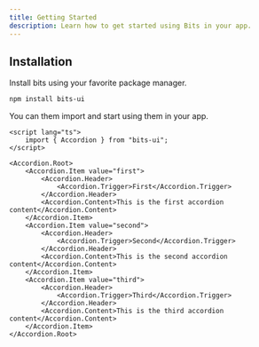 ```yaml
---
title: Getting Started
description: Learn how to get started using Bits in your app.
---
```


## Installation

Install bits using your favorite package manager.

```bash
npm install bits-ui
```

You can them import and start using them in your app.

```svelte
<script lang="ts">
	import { Accordion } from "bits-ui";
</script>

<Accordion.Root>
	<Accordion.Item value="first">
		<Accordion.Header>
			<Accordion.Trigger>First</Accordion.Trigger>
		</Accordion.Header>
		<Accordion.Content>This is the first accordion content</Accordion.Content>
	</Accordion.Item>
	<Accordion.Item value="second">
		<Accordion.Header>
			<Accordion.Trigger>Second</Accordion.Trigger>
		</Accordion.Header>
		<Accordion.Content>This is the second accordion content</Accordion.Content>
	</Accordion.Item>
	<Accordion.Item value="third">
		<Accordion.Header>
			<Accordion.Trigger>Third</Accordion.Trigger>
		</Accordion.Header>
		<Accordion.Content>This is the third accordion content</Accordion.Content>
	</Accordion.Item>
</Accordion.Root>
```
